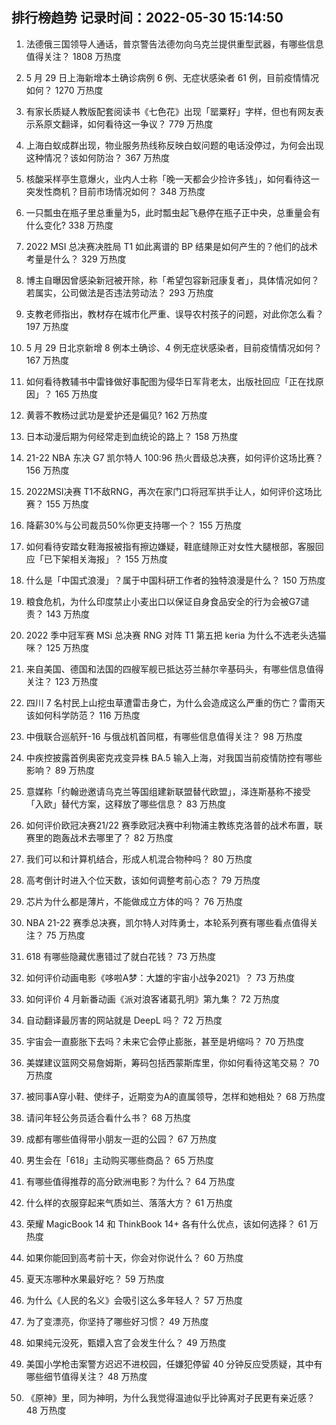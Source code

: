 
## 排行榜趋势 记录时间：2022-05-30 15:14:50
  
  1. 法德俄三国领导人通话，普京警告法德勿向乌克兰提供重型武器，有哪些信息值得关注？ 1808 万热度
    
  2. 5 月 29 日上海新增本土确诊病例 6 例、无症状感染者 61 例，目前疫情情况如何？ 1270 万热度
    
  3. 有家长质疑人教版配套阅读书《七色花》出现「罂粟籽」字样，但也有网友表示系原文翻译，如何看待这一争议？ 779 万热度
    
  4. 上海白蚁成群出现，物业服务热线称反映白蚁问题的电话没停过，为何会出现这种情况？该如何防治？ 367 万热度
    
  5. 核酸采样亭生意爆火，业内人士称「晚一天都会少捡许多钱」，如何看待这一突发性商机？目前市场情况如何？ 348 万热度
    
  6. 一只瓢虫在瓶子里总重量为5，此时瓢虫起飞悬停在瓶子正中央，总重量会有什么变化? 338 万热度
    
  7. 2022 MSI 总决赛决胜局 T1 如此离谱的 BP 结果是如何产生的？他们的战术考量是什么？ 329 万热度
    
  8. 博主自曝因曾感染新冠被开除，称「希望包容新冠康复者」，具体情况如何？若属实，公司做法是否违法劳动法？ 293 万热度
    
  9. 支教老师指出，教材存在城市化严重、误导农村孩子的问题，对此你怎么看？ 197 万热度
    
  10. 5 月 29 日北京新增 8 例本土确诊、4 例无症状感染者，目前疫情情况如何？ 167 万热度
    
  11. 如何看待教辅书中雷锋做好事配图为侵华日军背老太，出版社回应「正在找原因」？ 165 万热度
    
  12. 黄蓉不教杨过武功是爱护还是偏见? 162 万热度
    
  13. 日本动漫后期为何经常走到血统论的路上？ 158 万热度
    
  14. 21-22 NBA 东决 G7 凯尔特人 100:96 热火晋级总决赛，如何评价这场比赛？ 156 万热度
    
  15. 2022MSI决赛 T1不敌RNG，再次在家门口将冠军拱手让人，如何评价这场比赛？ 155 万热度
    
  16. 降薪30%与公司裁员50%你更支持哪一个？ 155 万热度
    
  17. 如何看待安踏女鞋海报被指有擦边嫌疑，鞋底缝隙正对女性大腿根部，客服回应「已下架相关海报」？ 155 万热度
    
  18. 什么是「中国式浪漫」？属于中国科研工作者的独特浪漫是什么？ 150 万热度
    
  19. 粮食危机，为什么印度禁止小麦出口以保证自身食品安全的行为会被G7谴责？ 143 万热度
    
  20. 2022 季中冠军赛 MSi 总决赛 RNG 对阵 T1 第五把 keria 为什么不选老头选猫咪？ 125 万热度
    
  21. 来自美国、德国和法国的四艘军舰已抵达芬兰赫尔辛基码头，有哪些信息值得关注？ 123 万热度
    
  22. 四川 7 名村民上山挖虫草遭雷击身亡，为什么会造成这么严重的伤亡？雷雨天该如何科学防范？ 116 万热度
    
  23. 中俄联合巡航歼-16 与俄战机首同框，有哪些信息值得关注？ 98 万热度
    
  24. 中疾控披露首例奥密克戎变异株 BA.5 输入上海，对我国当前疫情防控有哪些影响？ 89 万热度
    
  25. 意媒称「约翰逊邀请乌克兰等国组建新联盟替代欧盟」，泽连斯基称不接受「入欧」替代方案，这释放了哪些信息？ 83 万热度
    
  26. 如何评价欧冠决赛21/22 赛季欧冠决赛中利物浦主教练克洛普的战术布置，联赛里的跑轰战术去哪里了？ 82 万热度
    
  27. 我们可以和计算机结合，形成人机混合物种吗？ 80 万热度
    
  28. 高考倒计时进入个位天数，该如何调整考前心态？ 79 万热度
    
  29. 芯片为什么都是薄片，不能做成立方体的吗？ 76 万热度
    
  30. NBA 21-22 赛季总决赛，凯尔特人对阵勇士，本轮系列赛有哪些看点值得关注？ 75 万热度
    
  31. 618 有哪些隐藏优惠错过了就白花钱？ 73 万热度
    
  32. 如何评价动画电影《哆啦A梦：大雄的宇宙小战争2021》？ 73 万热度
    
  33. 如何评价 4 月新番动画《派对浪客诸葛孔明》第九集？ 72 万热度
    
  34. 自动翻译最厉害的网站就是 DeepL 吗？ 72 万热度
    
  35. 宇宙会一直膨胀下去吗？未来它会停止膨胀，甚至是坍缩吗？ 70 万热度
    
  36. 美媒建议篮网交易詹姆斯，筹码包括西蒙斯库里，你如何看待这笔交易？ 70 万热度
    
  37. 被同事A穿小鞋、使绊子，近期变为A的直属领导，怎样和她相处？ 68 万热度
    
  38. 请问年轻公务员适合看什么书？ 68 万热度
    
  39. 成都有哪些值得带小朋友一逛的公园？ 67 万热度
    
  40. 男生会在「618」主动购买哪些商品？ 65 万热度
    
  41. 有哪些值得推荐的高分欧洲电影？为什么？ 64 万热度
    
  42. 什么样的衣服穿起来气质如兰、落落大方？ 61 万热度
    
  43. 荣耀 MagicBook 14 和 ThinkBook 14+ 各有什么优点，该如何选择？ 61 万热度
    
  44. 如果你能回到高考前十天，你会对你说什么？ 60 万热度
    
  45. 夏天冻哪种水果最好吃？ 59 万热度
    
  46. 为什么《人民的名义》会吸引这么多年轻人？ 57 万热度
    
  47. 为了变漂亮，你坚持了哪些好习惯？ 49 万热度
    
  48. 如果纯元没死，甄嬛入宫了会发生什么？ 49 万热度
    
  49. 美国小学枪击案警方迟迟不进校园，任嫌犯停留 40 分钟反应受质疑，其中有哪些细节值得关注？ 48 万热度
    
  50. 《原神》里，同为神明，为什么我觉得温迪似乎比钟离对子民更有亲近感？ 48 万热度
    